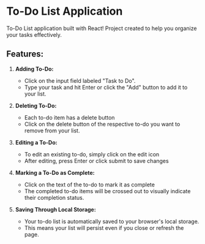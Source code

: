 # To-Do List Application

To-Do List application built with React! Project created to help you organize your tasks effectively.

## Features:

1. **Adding To-Do:**

   - Click on the input field labeled "Task to Do".
   - Type your task and hit Enter or click the "Add" button to add it to your list.

2. **Deleting To-Do:**

   - Each to-do item has a delete button
   - Click on the delete button of the respective to-do you want to remove from your list.

3. **Editing a To-Do:**

   - To edit an existing to-do, simply click on the edit icon
   - After editing, press Enter or click submit to save changes

4. **Marking a To-Do as Complete:**

   - Click on the text of the to-do to mark it as complete
   - The completed to-do items will be crossed out to visually indicate their completion status.

5. **Saving Through Local Storage:**
   - Your to-do list is automatically saved to your browser's local storage.
   - This means your list will persist even if you close or refresh the page.
